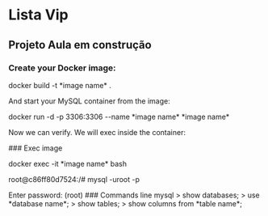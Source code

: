 # Lista Vip

## Projeto Aula em construção

### Create your Docker image:
<p>docker build -t *image name* .</p>
<p>And start your MySQL container from the image:</p>
<p>docker run -d -p 3306:3306 --name *image name* *image name*
<p>Now we can verify. We will exec inside the container:</p>
### Exec image
<p>docker exec -it *image name* bash</p>
<p>root@c86ff80d7524:/# mysql -uroot -p</p>
Enter password: (root)
### Commands line mysql
> show databases;
> use *database name*;
> show tables;
> show columns from *table name*;
